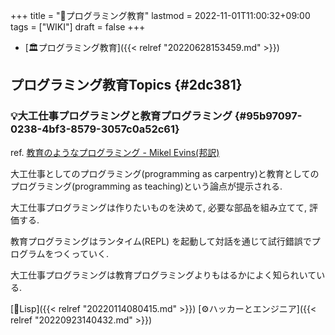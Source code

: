 +++
title = "📝プログラミング教育"
lastmod = 2022-11-01T11:00:32+09:00
tags = ["WIKI"]
draft = false
+++

-   [🏛プログラミング教育]({{< relref "20220628153459.md" >}})


## プログラミング教育Topics {#2dc381}


### 💡大工仕事プログラミングと教育プログラミング {#95b97097-0238-4bf3-8579-3057c0a52c61}

ref. [教育のようなプログラミング - Mikel Evins(邦訳)](https://zenn.dev/nfunato/articles/jp-programming-as-teaching)

大工仕事としてのプログラミング(programming as carpentry)と教育としてのプログラミング(programming as teaching)という論点が提示される.

大工仕事プログラミングは作りたいものを決めて, 必要な部品を組み立てて, 評価する.

教育プログラミングはランタイム(REPL) を起動して対話を通じて試行錯誤でプログラムをつくっていく.

大工仕事プログラミングは教育プログラミングよりもはるかによく知られいている.

[🔖Lisp]({{< relref "20220114080415.md" >}}) [⚙ハッカーとエンジニア]({{< relref "20220923140432.md" >}})
